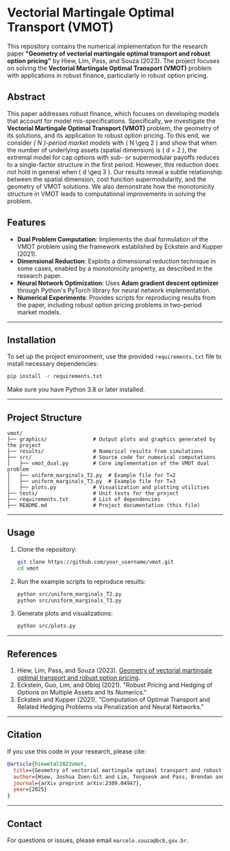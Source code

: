 # Vectorial Martingale Optimal Transport (VMOT)

This repository contains the numerical implementation for the research paper **"Geometry of vectorial martingale optimal transport and robust option pricing"** by Hiew, Lim, Pass, and Souza (2023). The project focuses on solving the **Vectorial Martingale Optimal Transport (VMOT)** problem with applications in robust finance, particularly in robust option pricing.

## Abstract
This paper addresses robust finance, which focuses on developing models that account for model mis-specifications. Specifically, we investigate the **Vectorial Martingale Optimal Transport (VMOT)** problem, the geometry of its solutions, and its application to robust option pricing. To this end, we consider *\( N \)-period market models* with \( N \geq 2 \) and show that when the number of underlying assets (spatial dimension) is \( d = 2 \), the extremal model for cap options with sub- or supermodular payoffs reduces to a single-factor structure in the first period. However, this reduction does not hold in general when \( d \geq 3 \). Our results reveal a subtle relationship between the spatial dimension, cost function supermodularity, and the geometry of VMOT solutions. We also demonstrate how the monotonicity structure in VMOT leads to computational improvements in solving the problem.

## Features
- **Dual Problem Computation**: Implements the dual formulation of the VMOT problem using the framework established by Eckstein and Kupper (2021).
- **Dimensional Reduction**: Exploits a dimensional reduction technique in some cases, enabled by a monotonicity property, as described in the research paper.
- **Neural Network Optimization**: Uses **Adam gradient descent optimizer** through Python's PyTorch library  for neural network implementation.
- **Numerical Experiments**: Provides scripts for reproducing results from the paper, including robust option pricing problems in two-period market models.

---

## Installation
To set up the project environment, use the provided `requirements.txt` file to install necessary dependencies:
```bash
pip install -r requirements.txt
```

Make sure you have Python 3.8 or later installed.

---

## Project Structure

```
vmot/
├── graphics/               # Output plots and graphics generated by the project
├── results/                # Numerical results from simulations
├── src/                    # Source code for numerical computations
│   ├── vmot_dual.py        # Core implementation of the VMOT dual problem
│   ├── uniform_marginals_T2.py  # Example file for T=2
│   ├── uniform_marginals_T3.py  # Example file for T=3
│   ├── plots.py            # Visualization and plotting utilities
├── tests/                  # Unit tests for the project
├── requirements.txt        # List of dependencies
├── README.md               # Project documentation (this file)
```

---

## Usage
1. Clone the repository:
   ```bash
   git clone https://github.com/your_username/vmot.git
   cd vmot
   ```

2. Run the example scripts to reproduce results:
   ```bash
   python src/uniform_marginals_T2.py
   python src/uniform_marginals_T3.py
   ```

3. Generate plots and visualizations:
   ```bash
   python src/plots.py
   ```

---

## References
1. Hiew, Lim, Pass, and Souza (2023). [Geometry of vectorial martingale optimal transport and robust option pricing](https://arxiv.org/abs/2309.04947).
2. Eckstein, Guo, Lim, and Obloj (2021). "Robust Pricing and Hedging of Options on Multiple Assets and Its Numerics."
3. Eckstein and Kupper (2021). "Computation of Optimal Transport and Related Hedging Problems via Penalization and Neural Networks."

---

## Citation
If you use this code in your research, please cite:
```bibtex
@article{hiewetal2023vmot,
  title={Geometry of vectorial martingale optimal transport and robust option pricing},
  author={Hiew, Joshua Zoen-Git and Lim, Tongseok and Pass, Brendan and de Souza, Marcelo Cruz},
  journal={arXiv preprint arXiv:2309.04947},
  year={2025}
}
```

---

## Contact
For questions or issues, please email `marcelo.souza@bcb,gov.br`.
